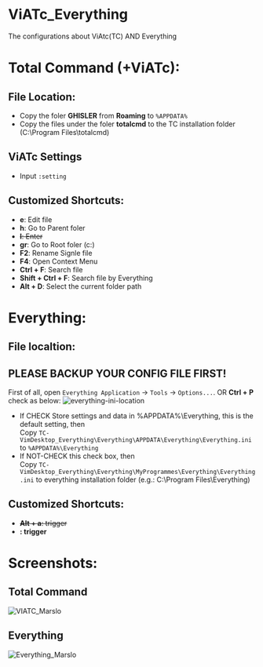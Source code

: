 ViATc_Everything
================

The configurations about ViAtc(TC) AND Everything

# Total Command (+ViATc):
## File Location:
- Copy the foler **GHISLER** from **Roaming** to `%APPDATA%`
- Copy the files under the foler **totalcmd** to the TC installation folder (C:\Program Files\totalcmd)

## ViATc Settings
- Input `:setting`

## Customized Shortcuts:
- **e**: Edit file
- **h**: Go to Parent foler
- <del>**l**: Enter</del>
- **gr**: Go to Root foler (c:\)
- **F2**: Rename Signle file
- **F4**: Open Context Menu
- **Ctrl + F**: Search file
- **Shift + Ctrl + F**: Search file by Everything
- **Alt + D**: Select the current folder path

# Everything:
## File localtion:
## PLEASE BACKUP YOUR CONFIG FILE FIRST!

First of all, open `Everything Application` -> `Tools` -> `Options...`. OR  **Ctrl + P** check as below:
![everything-ini-location](https://github.com/Marslo/TC-VimDesktop_Everything/blob/master/Images/everything-ini-location.png?raw=true)

- If CHECK Store settings and data in %APPDATA%\Everything, this is the default setting, then    
  Copy `TC-VimDesktop_Everything\Everything\APPDATA\Everything\Everything.ini` to `%APPDATA%\Everything`
- If NOT-CHECK this check box, then    
  Copy `TC-VimDesktop_Everything\Everything\MyProgrammes\Everything\Everything.ini` to everything installation folder (e.g.: C:\Program Files\Everything)

## Customized Shortcuts:
- <del>**Alt + a**: trigger</del>
- **<F1>: trigger**


# Screenshots:
## Total Command
![VIATC_Marslo](https://github.com/Marslo/TC-VimDesktop_Everything/blob/master/Images/Total_Command.png?raw=true)
## Everything
![Everything_Marslo](https://github.com/Marslo/TC-VimDesktop_Everything/blob/master/Images/Everything.png?raw=true)
